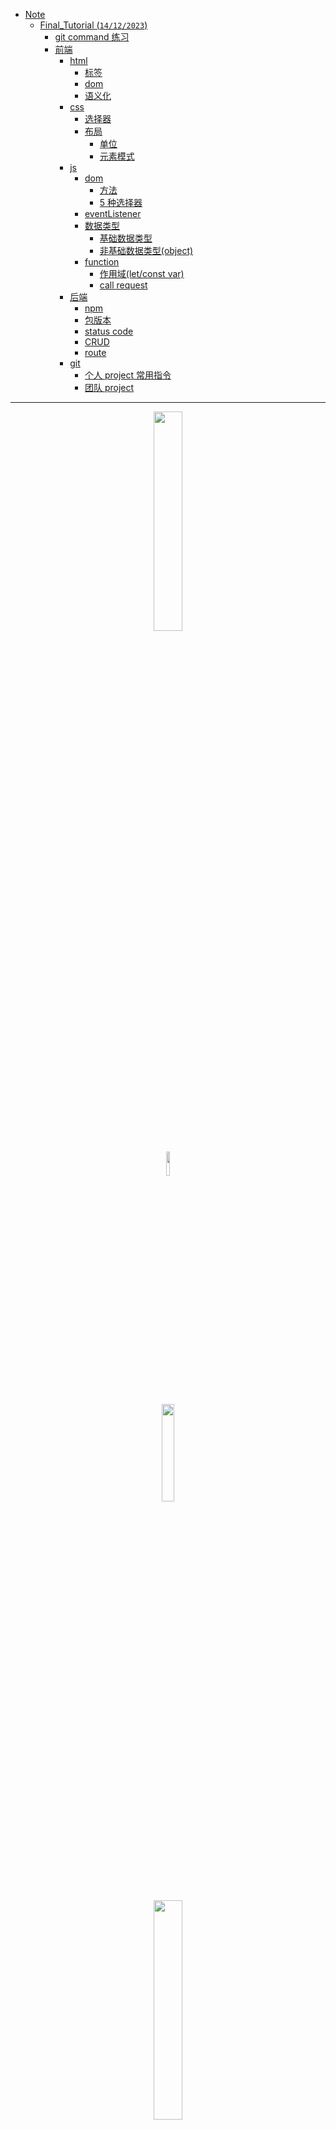 - [Note](#Note)
  - [Final_Tutorial (`14/12/2023`)](#Final_Tutorial-14122023)
    - [git command 练习](#git-command练习)
    - [前端](#前端)
      - [html](#html)
        - [标签](#标签)
        - [dom](#dom)
        - [语义化](#语义化)
      - [css](#css)
        - [选择器](#选择器)
        - [布局](#布局)
          - [单位](#单位)
          - [元素模式](#元素模式)
      - [js](#js)
        - [dom](#dom)
          - [方法](#方法)
          - [5 种选择器](#5种选择器)
        - [eventListener](#eventListener)
        - [数据类型](#数据类型)
          - [基础数据类型](#基础数据类型)
          - [非基础数据类型(object)](#非基础数据类型object)
        - [function](#function)
          - [作用域(let/const var)](#作用域letconst-var)
          - [call request](#call-request)
      - [后端](#后端)
        - [npm](#npm)
        - [包版本](#包版本)
        - [status code](#status-code)
        - [CRUD](#CRUD)
        - [route](#route)
      - [git](#git)
        - [个人 project 常用指令](#个人project常用指令)
        - [团队 project](#团队project)

<hr>

<p align='center'><img src='../image/html css.png' width='30%' height='30%' /></p>

<p align='center'><img src='../image/JavaScript.png' width='10%' height='10%' /></p>

<p align='center'><img src='../image/Nodejs.png' width='20%' height='20%' /></p>

<p align='center'><img src='../image/git.jpg' width='30%' height='30%' /></p>

<hr>

# Note

## Final_Tutorial (`14/12/2023`)

<hr>
<br>

### git command 练习

[git command 练习](https://github.com/eficode-academy/git-katas)<br>

<hr>
<br>

### 前端

#### html

##### 标签

<p align='center'><img src='../image/html标签.png' width='80%' height='80%' /></p>

- 网页结构

```html
<html>
  <head></head>
  //放入外部引用链接，以及媒体流，title，图标等不会显示在网页上的元素
  <body></body>
  //会显示在页面本身的块
</html>
```

<hr>

##### dom

- dom tree（html 即由无数个 dom 组成的树结构，一对多，有严格的父子关系）

<hr>

##### 语义化

- 更容易被搜索引擎收录
- 更容易让屏幕阅读器读出网页内容

<hr>

#### css

##### 选择器

- #id{}
- .class{}
- 优先级： inline-style > id selector > class selector > tag selector

<hr>

##### 布局

###### 单位

- block 的宽高，字体单位：px rem em, vw, vh, %
- 颜色单位：rgb, rgba, #XXXXXX

<hr>

###### 元素模式

- 块级元素 block: div （默认转行）
- 行内元素 inline: p （默认不转行）
- 行内块元素 inline-block: img （转行的，但是是行内元素）

<hr>

#### js

##### dom

###### 方法

```js
dom.appendChild("");
dom.addClassList; //涉及样式控制
```

<hr>

###### 5 种选择器

- 注意驼峰式命名

```js
dom.getElementById(""); //
dom.querySelector(""); // class通过'.'抓取/ id通过'#'抓取 ，意为返回第一个match的dom
dom.querySelector(""); // class同样通过'.'抓取，此时返回的是所有match的dom，即一个array[]
dom.getElementByTagName();
dom.getElementByClassName();
```

<hr>

##### eventListener

```js
dom.eventListener('click', function) //控制网页交互
dom.onClick()
```

<hr>

##### 数据类型

###### 基础数据类型

- number
- string
- null
- undefined
- boolean
- 特点：一眼能看出数据内容、类型，复制的值的改动不会改变原值

<hr>

###### 非基础数据类型(object)

- date
- object
- array
- 特点：一个值中包含多个值，复制的值产生改动可能会改变原值

<hr>

##### function

###### 作用域(let/const var)

```js
function() {
  const a,b,c      // 大括号内的定义，外部是拿不到的
}
if() {
}
```

<hr>

##### call request

- Promise 有状态之分 => Pending(默认)/ success/ reject

```js
async function() {
  const response = await fetch(url)  //通过await不结束一直到success或reject的状态才停止
  const response = await axios.get(url)
}
function() {
  fetch(url).then((RES) =>

  ).catch(error => {})
}
```

<hr>
<br>

### 后端

#### npm

- 包管理工具
- 通过它来进行包管理，依赖管理，执行软件运行，版本安装等等

<hr>

#### 包版本

- 1.1.1
- 数字越前，版本越大
- '^' 符号代表接受版本更新

<hr>

#### status code

- 每一个数字开头代表一个方向
- 2\*\*: 成功
- 4\*\*: client error 404 (前端这边操作得到的错误)
- 5\*\*: server error 5 (后端服务器或者网络错误)

<hr>

#### CRUD

- 通过以下常用方法对数据库进行增、删、改、查的操作
- create
- read
- update
- delete

<hr>

#### route

- 路由的设计
- 当有多模块的设计时，就需要有 route 的管理以实现模块化，帮助我们更好的阅读

<hr>
<br>

### git

#### 个人 project 常用指令

```git
git clone
git init

git remote origin(name) url //链接到远程仓库

git add .
git commit -m 'asdas'
git push

git log //检查所有commit的记录
git reset commitId
git reset --hard commitId //适用于commitId已经push到远程时强制回退
git rebase -i HEAD~n //合并n条message

git diff //比较文件的改变
```

<hr>

#### 团队 project

```git
git branch //log本地repo所有的branch
git branch -d branchA //删除A branch
git branch -m branchB //修改当前branch name为B
git checkout branchB //切换到branch B
git checkout -b newBranch //创建新的branch并切换到此branch
git merge branchB //当前在branch A，合并branch B内容到branch A （--squash）
```
